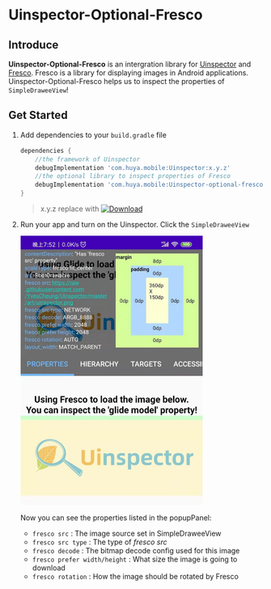 # Uinspector-Optional-Fresco

## Introduce 

**Uinspector-Optional-Fresco** is an intergration library for [Uinspector](https://github.com/YvesCheung/UInspector) and [Fresco](https://github.com/facebook/fresco).
Fresco is a library for displaying images in Android applications. 
Uinspector-Optional-Fresco helps us to inspect the properties of `SimpleDraweeView`!

## Get Started

1. Add dependencies to your `build.gradle` file

    ```groovy
    dependencies {
        //the framework of Uinspector
        debugImplementation 'com.huya.mobile:Uinspector:x.y.z'
        //the optional library to inspect properties of Fresco
        debugImplementation 'com.huya.mobile:Uinspector-optional-fresco:x.y.z'
    }
    ```
    
    > x.y.z replace with [![Download](https://api.bintray.com/packages/yvescheung/maven/UInspector/images/download.svg)](https://bintray.com/yvescheung/maven/UInspector/_latestVersion)


2. Run your app and turn on the Uinspector. Click the `SimpleDraweeView`
 
    <img src="https://raw.githubusercontent.com/YvesCheung/UInspector/master/art/fresco.jpg" alt="Inspect Fresco" width="360">
    
    Now you can see the properties listed in the popupPanel:
    
    - `fresco src` : The image source set in SimpleDraweeView
    - `fresco src type` : The type of *fresco src*
    - `fresco decode` : The bitmap decode config used for this image
    - `fresco prefer width/height` : What size the image is going to download
    - `fresco rotation` : How the image should be rotated by Fresco